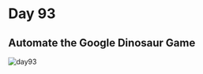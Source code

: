 # Day 93
##  Automate the Google Dinosaur Game
![day93](https://github.com/diorithaliti/Python/assets/74361197/52b82c04-19a2-46da-b94d-13d17ea9b2d8)
